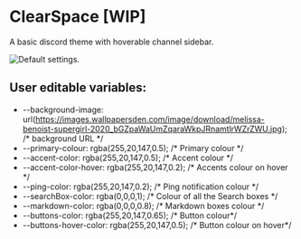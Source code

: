 # ClearSpace  [WIP]
A basic discord theme with hoverable channel sidebar.

![Default settings.](https://cdn.discordapp.com/attachments/731246870017605722/898614087498477589/Discord_scq7ltUhIl.jpg)

## User editable variables:
- --background-image: url(https://images.wallpapersden.com/image/download/melissa-benoist-supergirl-2020_bGZpaWaUmZqaraWkpJRnamtlrWZrZWU.jpg);  /* background URL */
- --primary-colour: rgba(255,20,147,0.5);   /* Primary colour */
- --accent-color: rgba(255,20,147,0.5);   /* Accent colour */
- --accent-color-hover: rgba(255,20,147,0.2);   /* Accents colour on hover */
- --ping-color: rgba(255,20,147,0.2);   /* Ping notification colour */
- --searchBox-color: rgba(0,0,0,1);   /* Colour of all the Search boxes */
- --markdown-color: rgba(0,0,0,0.8);    /* Markdown boxes colour */
- --buttons-color: rgba(255,20,147,0.65);   /* Button colour*/
- --buttons-hover-color: rgba(255,20,147,0.5);    /* Button colour on hover*/
